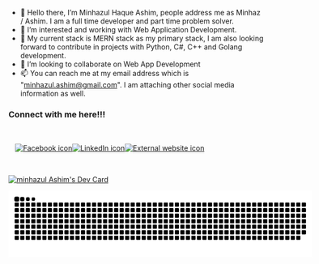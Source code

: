 - 👋 Hello there, I’m Minhazul Haque Ashim, people address me as Minhaz / Ashim. I am a full time developer and part time problem solver.
- 👀 I’m interested and working with Web Application Development.
- 🌱 My current stack is MERN stack as my primary stack, I am also looking forward to contribute in projects with Python, C#, C++ and Golang development.
- 💞️ I’m looking to collaborate on Web App Development
- 📫 You can reach me at my email address which is "minhazul.ashim@gmail.com". I am attaching other social media information as well.

<h3>Connect with me here!!!</h3>

<div style="width: 400px; height: 80px; display: flex; justify-content: center; align-items: center;">
  <div>
    <a href="https://www.facebook.com" target="_blank">
      <img src="https://image.flaticon.com/icons/png/512/145/145802.png" alt="Facebook icon" style="background-color: transparent; height: 50px;">
    </a>
  </div>
  <div>
    <a href="https://www.linkedin.com" target="_blank">
      <img src="https://image.flaticon.com/icons/png/512/145/145807.png" alt="LinkedIn icon" style="background-color: transparent; height: 50px;">
    </a>
  </div>
  <div>
    <a href="https://www.externalwebsite.com" target="_blank">
      <img src="https://image.flaticon.com/icons/png/512/126/126509.png" alt="External website icon" style="background-color: transparent; height: 50px;">
    </a>
  </div>
</div>


<a href="https://app.daily.dev/minhazul_ashim"><img src="https://github.com/minhazul-ashim/devcard-autocommit/blob/main/devcard.svg" width="400px" style="margin:auto" alt="minhazul Ashim's Dev Card"/></a>

<div style="width:600px; height:100px; position: relative;">
    <img style="position:absolute; top: 0; bottom:0; right:0; left:0" src="assets/github-contribution-grid-snake.svg" alt=""/>
</div>
